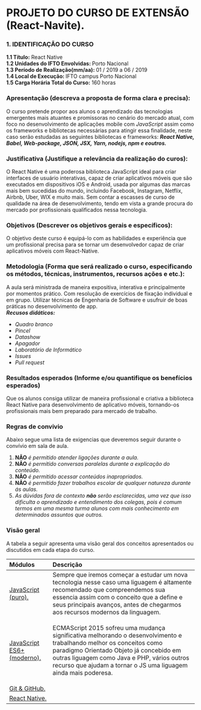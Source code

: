 # PROJETO DO CURSO DE EXTENSÃO (React-Navite).

<h3>1. IDENTIFICAÇÃO DO CURSO</h3>
<p>
<b>1.1 Título:</b> React Native<br>
<b>1.2 Unidades do IFTO Envolvidas: </b>Porto Nacional<br>
<b>1.3 Período de Realização(mm/aa): </b>01 / 2019 a 06 / 2019<br>
<b>1.4 Local de Execução: </b>IFTO campus Porto Nacional<br>
<b>1.5 Carga Horária Total do Curso:</b> 160 horas
</p>

<p>
</p>

### Apresentação (descreva a proposta de forma clara e precisa):
<p>
O curso pretende propor aos alunos o aprendizado das tecnologias emergentes mais atuantes e promissoras no cenário do mercado atual, com foco no desenvolvimento de aplicações mobile com <i>JavaScript</i> assim como os frameworks e bibliotecas necessárias para atingir essa finalidade, neste caso serão estudadas as seguintes bibliotecas e frameworks: <b><em> React Native, Babel, Web-package, JSON, JSX, Yarn, nodejs, npm e eoutros.</em> </b>
</p>

### Justificativa (Justifique a relevância da realização do curos):
<p>
O React Native é uma poderosa biblioteca JavaScript ideal para criar interfaces de usuário interativas, capaz de criar aplicativos móveis que são executados em dispositivos iOS e Android, usada por algumas das marcas mais bem sucedidas do mundo, incluindo Facebook, Instagram, Netflix, Airbnb, Uber, WIX e muito mais. Sem contar a escasses de curso de qualidade na área de desenvolvimento, tendo em vista a grande procura do mercado por profissionais qualificados nessa tecnologia.
</p>

<!-- <pre><code>$ docker build --tag parse-server .
$ docker run --name my-mongo -d mongo
$ docker run --name my-parse-server --link my-mongo:mongo -d parse-server --appId APPLICATION_ID --masterKey MASTER_KEY --databaseURI mongodb://mongo/test
</code></pre>

<br><br>

<pre><code>$ npm install -g parse-server mongodb-runner
$ mongodb-runner start
$ parse-server --appId APPLICATION_ID --masterKey MASTER_KEY --databaseURI mongodb://localhost/test
</code></pre>
<p><em><strong>Note:</strong></em> <em>If installation with</em> <code>-g</code> <em>fails due to permission problems</em> (<code>npm ERR! code 'EACCES'</code>), <em>please refer to <a href="https://docs.npmjs.com/getting-started/fixing-npm-permissions" rel="nofollow">this link</a>.</em></p> -->

### Objetivos (Descrever os objetivos gerais e específicos):
<p>
O objetivo deste curso é equipá-lo com as habilidades e experiência que um profissional precisa para se tornar um desenvolvedor capaz de criar aplicativos móveis com React-Native. <br>

</p>

### Metodologia (Forma que será realizado o curso, especificando os métodos, técnicas, instrumentos, recursos ações e etc.):
<p>
    A aula será ministrada de maneira expositiva, interativa e principalmente por momentos prático. Com resolução de exercícios de fixação individual e em grupo. Utilizar técnicas de Engenharia de Software e usufruir de boas práticas no desenvolvimento de app.
<br>
<em><strong>Recusos didáticos:</strong></em>
<ul>
    <li><em>Quadro branco</em></li>
    <li><em>Pincel</em></li>
    <li><em>Datashow</em></li>
    <li><em>Apagador</em></li>
    <li><em>Laboratório de Informático</em></li>
    <li><em>Issues</em></li>
    <li><em>Pull request</em></li>
</ul>
</p>

### Resultados esperados (Informe e/ou quantifique os benefícios esperados)
<p>
Que os alunos consiga utilizar de maneira profissional e criativa a biblioteca React Native para desenvolvimento de aplicativo móveis, tornando-os profissionais mais bem preparado para mercado de trabalho.
</p>

### Regras de convivio

<p>
    Abaixo segue uma lista de exigencias que deveremos seguir durante o convívio em sala de aula.
</p>
<ol>
    <li><b>NÃO</b> <em>é permitido atender ligações durante a aula.</em></li>
    <li><b>NÃO</b> <em>é permitido conversas paralelas durante a explicação do conteúdo.</em></li>
    <li><b>NÃO</b> <em>é permitido acessar conteúdos inapropriados.</em></li>
    <li><b>NÃO</b> <em>é permitido fazer trabalhos escolar de qualquer natureza durante ás aulas.</em></li>
    <li><em>As dúvidas fora de contexto <b>não</b> serão esclarecidas, uma vez que isso dificulta o aprendizado e entendimento dos colegas, pois é comum termos em uma mesma turma alunos com mais conhecimento em determinados assuntos que outros. </em></li>
    
</ol>

### Visão geral

<p>
A tabela a seguir apresenta uma visão geral dos conceitos apresentados ou discutidos em cada etapa do curso.
</p>

<!-- TABELA DOS MODULOS DO CUROS -->
<table>
  <thead>
    <tr>
    <th align="left">Módulos</th>
    <th align="left">Descrição</th>
    </tr>
  </thead>

<tbody>
<tr>
    <td align="left"><a href="https://github.com/lucaspedronet/cursojavascriptpuro" target="blank">JavaScript (puro).</a></td>
    <td align="left">Sempre que iremos começar a estudar um nova tecnologia nesse caso uma liguagem é altamente recomendado que compreendemos sua essencia assim com o conceito que a define e seus principais avanços, antes de chegarmos aos recursos modernos da linguagem.</td>
</tr>
<tr>
    <td align="left"><a href="#" target="blank">JavaScript ES6+ (moderno).</a></td>
    <td align="left"><p>ECMAScript 2015 sofreu uma mudança significativa melhorando o desenvolvimento e trabalhando melhor os conceitos como paradigmo Orientado Objeto já concebido em outras liguagem como Java e PHP, vários outros recurso que ajudam a tornar o JS uma liguagem ainda mais poderesa.</p></td>
</tr>
<tr>
    <td align="left"><a href="#" target="blank">Git & GitHub.</a></td>
    <td align="left"><p></p></td>
</tr>
<tr>
    <td align="left"><a href="#" target="blank">React Native.</a></td>
    <td align="left"><a href="#" target="blank"></a></td>
</tr>
</tbody>
</table>

<!-- FIM: TABELA DOS MODULOS DO CUROS -->


<!-- <blockquote> Testando</blockquote>

<div class="highlight highlight-source-ts"><pre><span class="pl-k">export</span> <span class="pl-k">class</span> <span class="pl-en">AppComponent</span> {
  disciplinas <span class="pl-k">=</span> [
    <span class="pl-s"><span class="pl-pds">'</span>Língua Portuguesa<span class="pl-pds">'</span></span>,
    <span class="pl-s"><span class="pl-pds">'</span>Arte<span class="pl-pds">'</span></span>,
    <span class="pl-s"><span class="pl-pds">'</span>Educação Física<span class="pl-pds">'</span></span>,
    <span class="pl-s"><span class="pl-pds">'</span>Matemática<span class="pl-pds">'</span></span>,
    <span class="pl-s"><span class="pl-pds">'</span>História<span class="pl-pds">'</span></span>,
    <span class="pl-s"><span class="pl-pds">'</span>Geografia<span class="pl-pds">'</span></span>,
    <span class="pl-s"><span class="pl-pds">'</span>Ciências<span class="pl-pds">'</span></span>,
    <span class="pl-s"><span class="pl-pds">'</span>Redação<span class="pl-pds">'</span></span>,
    <span class="pl-s"><span class="pl-pds">'</span>Língua Estrangeira Moderna - Inglês<span class="pl-pds">'</span></span>,
    <span class="pl-s"><span class="pl-pds">'</span>Ensino Religioso<span class="pl-pds">'</span></span>
  ];
}</pre></div> -->